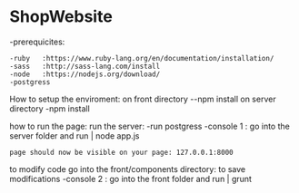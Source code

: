 # ShopWebsite

-prerequicites: 

    -ruby   :https://www.ruby-lang.org/en/documentation/installation/
    -sass   :http://sass-lang.com/install
    -node   :https://nodejs.org/download/
    -postgress

How to setup the enviroment:
      on front directory
      --npm install
      on server directory
      -npm install
  

how to run the page:
            run the server:
            -run postgress
            -console 1 : go into the server folder and run 
                | node app.js
        
    page should now be visible on your page: 127.0.0.1:8000

to modify code
    go into the front/components directory:
    to save modifications 
        -console 2 : go into the front folder and run 
        | grunt
